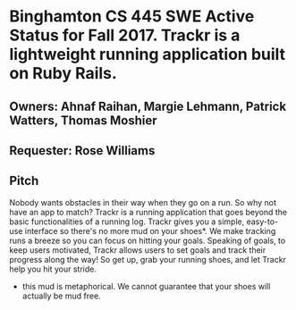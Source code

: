 # Binghamton CS 445 SWE Active Status for Fall 2017. Trackr is a lightweight running application built on Ruby Rails.

## Owners: Ahnaf Raihan, Margie Lehmann, Patrick Watters, Thomas Moshier
## Requester: Rose Williams

## Pitch
Nobody wants obstacles in their way when they go on a run. So why not have an app to match?
Trackr is a running application that goes beyond the basic functionalities of a running log. 
Trackr gives you a simple, easy-to-use interface so there's no more mud on your shoes*. 
We make tracking runs a breeze so you can focus on hitting your goals. 
Speaking of goals, to keep users motivated, Trackr allows users to set goals and track their progress along the way! 
So get up, grab your running shoes, and let Trackr help you hit your stride.

* this mud is metaphorical. We cannot guarantee that your shoes will actually be mud free.

